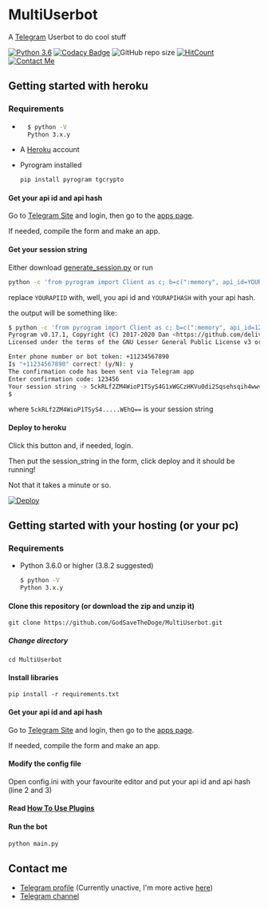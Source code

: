 # MultiUserbot

A [Telegram](https://telegram.me) Userbot to do cool stuff

[![Python 3.6](https://img.shields.io/badge/Python-3.6%20or%20newer-blue.svg)](https://www.python.org/downloads/release/python-360/)
[![Codacy Badge](https://app.codacy.com/project/badge/Grade/dec3fe46191d47fc8a5155406eef49af)](https://www.codacy.com/manual/GodSaveTheDoge/MultiUserbot)
![GitHub repo size](https://img.shields.io/github/repo-size/GodSaveTheDoge/MultiUserbot)
[![HitCount](http://hits.dwyl.com/GodSaveTheDoge/MultiUserbot.svg)](http://hits.dwyl.com/GodSaveTheDoge/MultiUserbot)
[![Contact Me](https://img.shields.io/badge/Telegram-Contact%20Me-informational)](https://t.me/DogeSaveTheGod)


## Getting started with heroku

### Requirements

- ```bash
    $ python -V
    Python 3.x.y
  ```
-   A [Heroku](http://heroku.com/) account
-   Pyrogram installed
  
      ```bash
      pip install pyrogram tgcrypto
      ```

#### Get your api id and api hash

Go to [Telegram Site](https://my.telegram.org) and login, then go to the [apps page](https://my.telegram.org/apps).

If needed, compile the form and make an app.

#### Get your session string

Either download [generate_session.py](generate_session.py) or run

```bash
python -c 'from pyrogram import Client as c; b=c(":memory", api_id=YOURAPIID, api_hash="YOURAPIHASH");b.start();print("Your session string ->", b.export_session_string());b.stop()'#### Deploy
```

replace `YOURAPIID` with, well, you api id and `YOURAPIHASH` with your api hash.

the output will be something like:

```bash
$ python -c 'from pyrogram import Client as c; b=c(":memory", api_id=123456, api_hash="abcdef1gh93");b.start();print("Your session string ->", b.export_session_string());b.stop()'
Pyrogram v0.17.1, Copyright (C) 2017-2020 Dan <https://github.com/delivrance>
Licensed under the terms of the GNU Lesser General Public License v3 or later (LGPLv3+)

Enter phone number or bot token: +11234567890
Is "+11234567890" correct? (y/N): y
The confirmation code has been sent via Telegram app
Enter confirmation code: 123456
Your session string -> 5ckRLf2ZM4WioP1TSyS4G1xWGCzHKVu0di2Sqsehsqih4wwvQcAor/VQo+LjPHXoweqitSXzUaDeRqyILaR0by+Bpmb8uCIrfNuutKsqcsgOh0YEPr0GaEjHzDavEuYOIpWEhQ==
$
```

where `5ckRLf2ZM4WioP1TSyS4.....WEhQ==` is your session string

#### Deploy to heroku

Click this button and, if needed, login.

Then put the session_string in the form, click deploy and it should be running!

Not that it takes a minute or so.

[![Deploy](https://www.herokucdn.com/deploy/button.svg)](https://heroku.com/deploy)



## Getting started with your hosting (or your pc)

### Requirements

-   Python 3.6.0 or higher (3.8.2 suggested)
  
    ```bash
    $ python -V
    Python 3.x.y
    ```

#### Clone this repository (or download the zip and unzip it)

`git clone https://github.com/GodSaveTheDoge/MultiUserbot.git`

##### Change directory

 `cd MultiUserbot `

#### Install libraries

`pip install -r requirements.txt`

#### Get your api id and api hash

Go to [Telegram Site](https://my.telegram.org) and login, then go to the [apps page](https://my.telegram.org/apps).

If needed, compile the form and make an app.

#### Modify the config file

Open config.ini with your favourite editor and put your api id and api hash (line 2 and 3)

#### Read [How To Use Plugins](plugins/HowToUsePlugins.md)

#### Run the bot
```bash
python main.py 
```

## Contact me

- [Telegram profile](https://t.me/GodSaveTheDoge) (Currently unactive, I'm more active [here](https://t.me/DogeSaveTheGod))
- [Telegram channel](https://t.me/GodSaveTheBots)